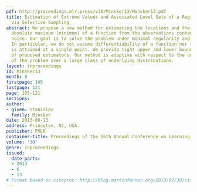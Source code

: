 ```yaml
---
pdf: http://proceedings.mlr.press/v30/Minsker13/Minsker13.pdf
title: Estimation of Extreme Values and Associated Level Sets of a Regression Function
  via Selective Sampling
abstract: We propose a new method for estimating the locations and the value of an
  absolute maximum (minimum) of a function from the observations contaminated by random
  noise. Our goal is to solve the problem under minimal regularity and shape constraints.
  In particular, we do not assume differentiability of a function nor that its maximum
  is attained at a single point. We provide tight upper and lower bounds for the performance
  of proposed estimators. Our method is adaptive with respect to the unknown parameters
  of the problem over a large class of underlying distributions.
layout: inproceedings
id: Minsker13
month: 0
firstpage: 105
lastpage: 121
page: 105-121
sections: 
author:
- given: Stanislav
  family: Minsker
date: 2013-06-13
address: Princeton, NJ, USA
publisher: PMLR
container-title: Proceedings of the 26th Annual Conference on Learning Theory
volume: '30'
genre: inproceedings
issued:
  date-parts:
  - 2013
  - 6
  - 13
# Format based on citeproc: http://blog.martinfenner.org/2013/07/30/citeproc-yaml-for-bibliographies/
---
```

